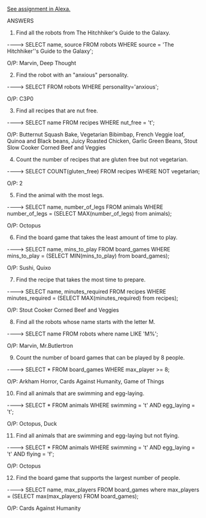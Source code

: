 [See assignment in Alexa.](https://alexa.bitmaker.co/cohorts/72/assignments/2244/latest)



ANSWERS

1. Find all the robots from The Hitchhiker's Guide to the Galaxy.

----> SELECT name, source FROM robots WHERE source = 'The Hitchhiker''s Guide to the Galaxy';

O/P: Marvin, Deep Thought


2. Find the robot with an "anxious" personality.

----> SELECT  FROM robots WHERE personality='anxious';

O/P: C3P0


3. Find all recipes that are nut free.

----> SELECT name FROM recipes WHERE nut_free = 't';

O/P: Butternut Squash Bake, Vegetarian Bibimbap, French Veggie loaf, Quinoa and Black beans, Juicy Roasted Chicken, Garlic Green Beans, Stout Slow Cooker Corned Beef and Veggies


4. Count the number of recipes that are gluten free but not vegetarian.

----> SELECT COUNT(gluten_free) FROM recipes WHERE NOT vegetarian;

O/P: 2


5. Find the animal with the most legs.

----> SELECT name, number_of_legs FROM animals WHERE number_of_legs = (SELECT MAX(number_of_legs) from animals);

O/P: Octopus


6. Find the board game that takes the least amount of time to play.

----> SELECT name, mins_to_play FROM board_games WHERE mins_to_play = (SELECT MIN(mins_to_play) from board_games);

O/P: Sushi, Quixo


7. Find the recipe that takes the most time to prepare.

----> SELECT name, minutes_required FROM recipes WHERE minutes_required = (SELECT MAX(minutes_required) from recipes);

O/P: Stout Cooker Corned Beef and Veggies


8. Find all the robots whose name starts with the letter M.

----> SELECT name FROM robots where name LIKE 'M%';

O/P: Marvin, Mr.Butlertron


9. Count the number of board games that can be played by 8 people.

----> SELECT * FROM board_games WHERE max_player >= 8;

O/P: Arkham Horror, Cards Against Humanity, Game of Things


10. Find all animals that are swimming and egg-laying.

----> SELECT * FROM animals WHERE swimming = 't' AND egg_laying = 't';

O/P: Octopus, Duck


11. Find all animals that are swimming and egg-laying but not flying.

----> SELECT * FROM animals WHERE swimming = 't' AND egg_laying = 't' AND flying = 'f';

O/P: Octopus


12. Find the board game that supports the largest number of people.

----> SELECT name, max_players FROM board_games where max_players = (SELECT max(max_players) FROM board_games);

O/P: Cards Against Humanity
